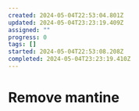 ```yaml
---
created: 2024-05-04T22:53:04.801Z
updated: 2024-05-04T23:23:19.409Z
assigned: ""
progress: 0
tags: []
started: 2024-05-04T22:53:08.208Z
completed: 2024-05-04T23:23:19.410Z
---
```


# Remove mantine
